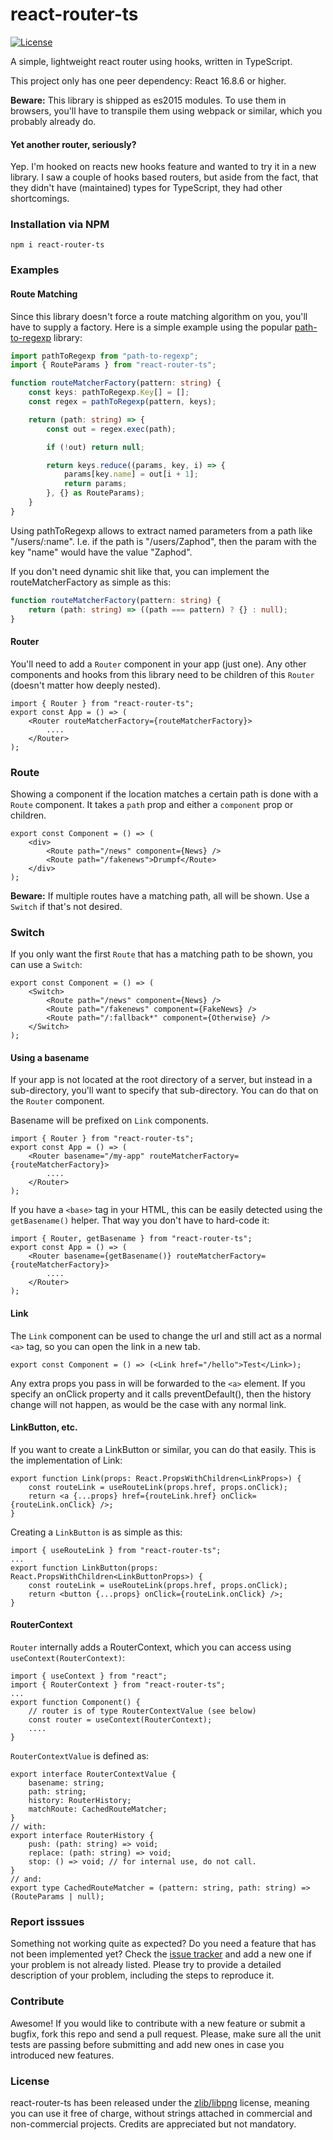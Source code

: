 # react-router-ts

[![License](https://img.shields.io/badge/License-zlib/libpng-blue.svg)](https://github.com/Lusito/typed-undo/blob/master/LICENSE)

A simple, lightweight react router using hooks, written in TypeScript.

This project only has one peer dependency: React 16.8.6 or higher.

**Beware:** This library is shipped as es2015 modules. To use them in browsers, you'll have to transpile them using webpack or similar, which you probably already do.

#### Yet another router, seriously?

Yep. I'm hooked on reacts new hooks feature and wanted to try it in a new library. I saw a couple of hooks based routers, but aside from the fact, that they didn't have (maintained) types for TypeScript, they had other shortcomings.

### Installation via NPM

```npm i react-router-ts```

### Examples

#### Route Matching
Since this library doesn't force a route matching algorithm on you, you'll have to supply a factory. Here is a simple example using the popular [path-to-regexp](https://www.npmjs.com/package/path-to-regexp) library:

```TypeScript
import pathToRegexp from "path-to-regexp";
import { RouteParams } from "react-router-ts";

function routeMatcherFactory(pattern: string) {
    const keys: pathToRegexp.Key[] = [];
    const regex = pathToRegexp(pattern, keys);

    return (path: string) => {
        const out = regex.exec(path);

        if (!out) return null;

        return keys.reduce((params, key, i) => {
            params[key.name] = out[i + 1];
            return params;
        }, {} as RouteParams);
    }
}
```

Using pathToRegexp allows to extract named parameters from a path like "/users/:name".
I.e. if the path is "/users/Zaphod", then the param with the key "name" would have the value "Zaphod".

If you don't need dynamic shit like that, you can implement the routeMatcherFactory as simple as this:


```TypeScript
function routeMatcherFactory(pattern: string) {
    return (path: string) => ((path === pattern) ? {} : null);
}
```

#### Router
You'll need to add a `Router` component in your app (just one). Any other components and hooks from this library need to be children of this `Router` (doesn't matter how deeply nested).

```tsx
import { Router } from "react-router-ts";
export const App = () => (
    <Router routeMatcherFactory={routeMatcherFactory}>
        ....
    </Router>
);
```


### Route

Showing a component if the location matches a certain path is done with a `Route` component. It takes a `path` prop and either a `component` prop or children.

```tsx
export const Component = () => (
    <div>
        <Route path="/news" component={News} />
        <Route path="/fakenews">Drumpf</Route>
    </div>
);
```

**Beware:** If multiple routes have a matching path, all will be shown. Use a `Switch` if that's not desired.

### Switch
If you only want the first `Route` that has a matching path to be shown, you can use a `Switch`:

```tsx
export const Component = () => (
    <Switch>
        <Route path="/news" component={News} />
        <Route path="/fakenews" component={FakeNews} />
        <Route path="/:fallback*" component={Otherwise} />
    </Switch>
);
```

#### Using a basename
If your app is not located at the root directory of a server, but instead in a sub-directory, you'll want to specify that sub-directory. You can do that on the `Router` component.

Basename will be prefixed on `Link` components.

```tsx
import { Router } from "react-router-ts";
export const App = () => (
    <Router basename="/my-app" routeMatcherFactory={routeMatcherFactory}>
        ....
    </Router>
);
```

If you have a `<base>` tag in your HTML, this can be easily detected using the `getBasename()` helper. That way you don't have to hard-code it:

```tsx
import { Router, getBasename } from "react-router-ts";
export const App = () => (
    <Router basename={getBasename()} routeMatcherFactory={routeMatcherFactory}>
        ....
    </Router>
);
```

#### Link

The `Link` component can be used to change the url and still act as a normal `<a>` tag, so you can open the link in a new tab.

```tsx
export const Component = () => (<Link href="/hello">Test</Link>);
```
Any extra props you pass in will be forwarded to the `<a>` element. If you specify an onClick property and it calls preventDefault(), then the history change will not happen, as would be the case with any normal link.

#### LinkButton, etc.

If you want to create a LinkButton or similar, you can do that easily. This is the implementation of Link:

```tsx
export function Link(props: React.PropsWithChildren<LinkProps>) {
    const routeLink = useRouteLink(props.href, props.onClick);
    return <a {...props} href={routeLink.href} onClick={routeLink.onClick} />;
}
```

Creating a `LinkButton` is as simple as this:
```tsx
import { useRouteLink } from "react-router-ts";
...
export function LinkButton(props: React.PropsWithChildren<LinkButtonProps>) {
    const routeLink = useRouteLink(props.href, props.onClick);
    return <button {...props} onClick={routeLink.onClick} />;
}
```

#### RouterContext

`Router` internally adds a RouterContext, which you can access using `useContext(RouterContext)`:

```tsx
import { useContext } from "react";
import { RouterContext } from "react-router-ts";
...
export function Component() {
    // router is of type RouterContextValue (see below)
    const router = useContext(RouterContext);
    ....
}
```

`RouterContextValue` is defined as:
```tsx
export interface RouterContextValue {
    basename: string;
    path: string;
    history: RouterHistory;
    matchRoute: CachedRouteMatcher;
}
// with:
export interface RouterHistory {
    push: (path: string) => void;
    replace: (path: string) => void;
    stop: () => void; // for internal use, do not call.
}
// and:
export type CachedRouteMatcher = (pattern: string, path: string) => (RouteParams | null);
```

### Report isssues

Something not working quite as expected? Do you need a feature that has not been implemented yet? Check the [issue tracker](https://github.com/Lusito/react-router-ts/issues) and add a new one if your problem is not already listed. Please try to provide a detailed description of your problem, including the steps to reproduce it.

### Contribute

Awesome! If you would like to contribute with a new feature or submit a bugfix, fork this repo and send a pull request. Please, make sure all the unit tests are passing before submitting and add new ones in case you introduced new features.

### License

react-router-ts has been released under the [zlib/libpng](https://github.com/Lusito/typed-undo/blob/master/LICENSE) license, meaning you
can use it free of charge, without strings attached in commercial and non-commercial projects. Credits are appreciated but not mandatory.
